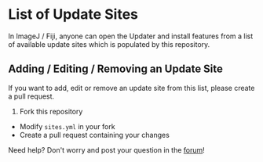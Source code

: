 # List of Update Sites

In ImageJ / Fiji, anyone can open the Updater and install features from a list of available update sites which is populated by this repository.

## Adding / Editing / Removing an Update Site
If you want to add, edit or remove an update site from this list, please create a pull request.

1. Fork this repository
- Modify `sites.yml` in your fork
- Create a pull request containing your changes

Need help? Don't worry and post your question in the [forum](https://forum.image.sc/)!
